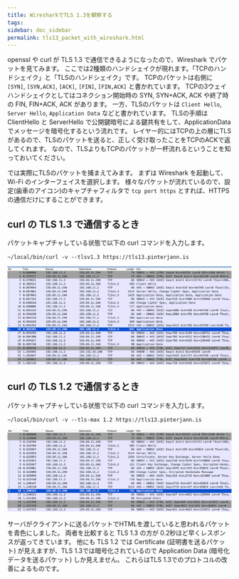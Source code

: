 ```yaml
---
title: WiresharkでTLS 1.3を観察する
tags:
sidebar: doc_sidebar
permalink: tls13_packet_with_wireshark.html
---
```


openssl や curl が TLS 1.3 で通信できるようになったので、Wireshark でパケットを見てみます。
ここでは2種類のハンドシェイクが現れます。「TCPのハンドシェイク」と「TLSのハンドシェイク」です。
TCPのパケットは右側に `[SYN]`, `[SYN,ACK]`, `[ACK]`, `[FIN]`, `[FIN,ACK]` と書かれています。
TCPの3ウェイハンドシェイクとしてはコネクション開始時の SYN, SYN+ACK, ACK や終了時の FIN, FIN+ACK, ACK があります。
一方、TLSのパケットは `Client Hello`, `Server Hello`, `Application Data` などと書かれています。
TLSの手順は ClientHello と ServerHello で公開鍵暗号による鍵共有をして、ApplicationData でメッセージを暗号化するという流れです。
レイヤー的にはTCPの上の層にTLSがあるので、TLSのパケットを送ると、正しく受け取ったことをTCPのACKで返してくれます。
なので、TLSよりもTCPのパケットが一杯流れるということを知っておいてください。

では実際にTLSのパケットを捕まえてみます。
まずは Wireshark を起動して、Wi-Fi のインターフェイスを選択します。
様々なパケットが流れているので、設定(歯車のアイコン)のキャプチャフィルタで `tcp port https` とすれば、HTTPSの通信だけにすることができます。


## curl の TLS 1.3 で通信するとき

パケットキャプチャしている状態で以下の curl コマンドを入力します。

```
~/local/bin/curl -v --tlsv1.3 https://tls13.pinterjann.is
```

![TLS 1.3 で通信したときのパケットキャプチャ](assets/wireshark/img/tls13.png)


## curl の TLS 1.2 で通信するとき

パケットキャプチャしている状態で以下の curl コマンドを入力します。

```
~/local/bin/curl -v --tls-max 1.2 https://tls13.pinterjann.is
```

![TLS 1.2 で通信したときのパケットキャプチャ](assets/wireshark/img/tls12.png)

サーバがクライアントに送るパケットでHTMLを渡していると思われるパケットを青色にしました。
両者を比較すると TLS 1.3 の方が 0.2秒ほど早くレスポンスが返ってきています。
他にも TLS 1.2 では Certificate (証明書を送るパケット) が見えますが、TLS 1.3では暗号化されているので Application Data (暗号化データを送るパケット) しか見えません。
これらはTLS 1.3でのプロトコルの改善によるものです。
